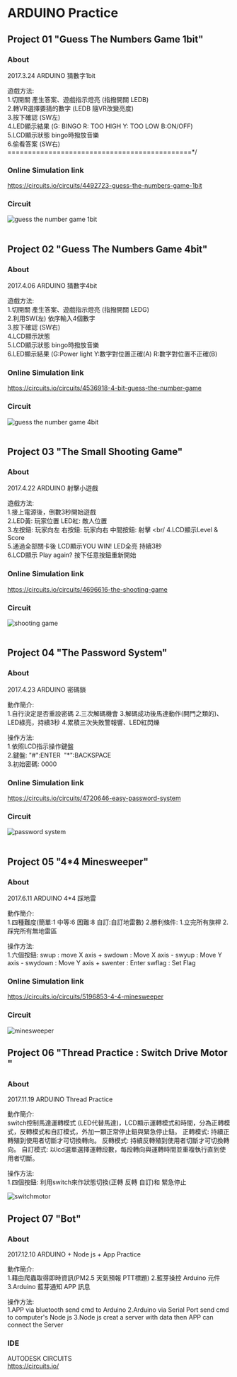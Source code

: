 # ARDUINO Practice
## Project 01 "Guess The Numbers Game 1bit"
### About
2017.3.24  ARDUINO 猜數字1bit

遊戲方法:<br/>
1.切開關 產生答案、遊戲指示燈亮 (指撥開關 LEDB)<br/>
2.轉VR選擇要猜的數字  (LEDB 隨VR改變亮度)<br/>
3.按下確認 (SW左)<br/>
4.LED顯示結果 (G: BINGO R: TOO HIGH Y: TOO LOW B:ON/OFF)<br/>
5.LCD顯示狀態 bingo時撥放音樂 <br/>
6.偷看答案 (SW右)<br/>
=============================================*/
### Online Simulation link
https://circuits.io/circuits/4492723-guess-the-numbers-game-1bit
<br/>
### Circuit
![guess the number game 1bit](https://cloud.githubusercontent.com/assets/24741602/24718316/259dde52-1a68-11e7-897d-65f4b0c956eb.png)
<br/><br/>
## Project 02 "Guess The Numbers Game 4bit"
### About
2017.4.06  ARDUINO 猜數字4bit

遊戲方法:<br/>
1.切開關 產生答案、遊戲指示燈亮 (指撥開關 LEDG)<br/>
2.利用SW(左) 依序輸入4個數字 <br/>
3.按下確認 (SW右)<br/>
4.LCD顯示狀態 <br/>
5.LCD顯示狀態 bingo時撥放音樂 <br/>
6.LED顯示結果 (G:Power light  Y:數字對位置正確(A)  R:數字對位置不正確(B) <br/>

### Online Simulation link
https://circuits.io/circuits/4536918-4-bit-guess-the-number-game
<br/>
### Circuit
![guess the number game 4bit](https://cloud.githubusercontent.com/assets/24741602/24718764/c5f63308-1a69-11e7-9677-7c979cc54ee8.png)
<br/><br/>
## Project 03 "The Small Shooting Game"
### About
2017.4.22  ARDUINO 射擊小遊戲

遊戲方法:<br/>
1.接上電源後，倒數3秒開始遊戲<br/>
2.LED黃: 玩家位置 LED紅: 敵人位置  <br/>
3.左按鈕: 玩家向左 右按鈕: 玩家向右 中間按鈕: 射擊  <br/
4.LCD顯示Level & Score <br/>
5.通過全部關卡後 LCD顯示YOU WIN! LED全亮 持續3秒<br/>
6.LCD顯示 Play again? 按下任意按鈕重新開始 <br/>

### Online Simulation link
https://circuits.io/circuits/4696616-the-shooting-game
<br/>
### Circuit
![shooting game](https://cloud.githubusercontent.com/assets/24741602/25300282/6e597aec-273e-11e7-8e46-1ed8fea82a98.png)
<br/><br/>
## Project 04 "The Password System"
### About
2017.4.23  ARDUINO 密碼鎖

動作簡介:<br/>
1.自行決定是否重設密碼
2.三次解碼機會
3.解碼成功後馬達動作(開門之類的)、LED綠亮，持續3秒
4.累積三次失敗警報響、LED紅閃爍

操作方法:<br/>
1.依照LCD指示操作鍵盤<br/>
2.鍵盤: "#":ENTER  "*":BACKSPACE  <br/>
3.初始密碼: 0000 <br/>

### Online Simulation link
https://circuits.io/circuits/4720646-easy-password-system
<br/>
### Circuit
![password system](https://cloud.githubusercontent.com/assets/24741602/25311969/e4ba6c1c-283f-11e7-9756-332eb125c14f.png)
<br/><br/>
## Project 05 "4*4 Minesweeper"
### About
2017.6.11  ARDUINO 4*4 踩地雷

動作簡介:<br/>
1.四種難度(簡單:1 中等:6 困難:8 自訂:自訂地雷數)
2.勝利條件: 1.立完所有旗桿 2.踩完所有無地雷區

操作方法:<br/>
1.六個按鈕: swup : move X axis + swdown : Move X axis - swyup : Move Y axis - swydown : Move Y axis + swenter : Enter swflag : Set Flag<br/>

### Online Simulation link
https://circuits.io/circuits/5196853-4-4-minesweeper
<br/>
### Circuit
![minesweeper](https://user-images.githubusercontent.com/24741602/27007156-bf7d2cac-4e7b-11e7-8c77-b77a3fcf0370.png)

## Project 06 "Thread Practice : Switch Drive Motor "
### About
2017.11.19  ARDUINO Thread Practice

動作簡介:<br/>
switch控制馬達運轉模式 (LED代替馬達)，LCD顯示運轉模式和時間，分為正轉模式，反轉模式和自訂模式，外加一顆正常停止鈕與緊急停止鈕。
正轉模式: 持續正轉殖到使用者切斷才可切換轉向。
反轉模式: 持續反轉殖到使用者切斷才可切換轉向。
自訂模式: 以lcd選單選擇運轉段數，每段轉向與運轉時間並重複執行直到使用者切斷。

操作方法:<br/>
1.四個按鈕: 利用switch來作狀態切換(正轉 反轉 自訂)和 緊急停止<br/>

![switchmotor](https://user-images.githubusercontent.com/24741602/32988307-4ece831c-cd3c-11e7-958f-3ff9118b8da2.jpg)

## Project 07 "Bot"
### About
2017.12.10  ARDUINO + Node js + App Practice

動作簡介:<br/>
1.藉由爬蟲取得即時資訊(PM2.5 天氣預報 PTT標題)
2.藍芽操控 Arduino 元件
3.Arduino 藍芽通知 APP 訊息 

操作方法:<br/>
1.APP via bluetooth send cmd to Arduino
2.Arduino via Serial Port send cmd to computer's Node js
3.Node js creat a server with data then APP can connect the Server

### IDE
AUTODESK CIRCUITS <br/>
https://circuits.io/
